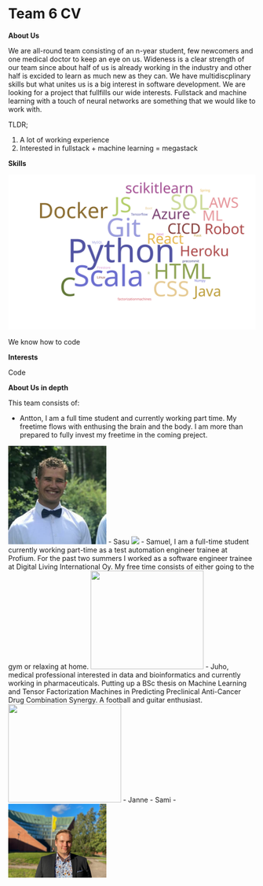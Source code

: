 # Team 6 CV

**About Us**

We are all-round team consisting of an n-year student, few newcomers and one medical doctor to keep an eye on us. Wideness is a clear strength of our team since about half of us is already working in the industry and other half is excided to learn as much new as they can. We have multidiscplinary skills but what unites us is a big interest in software development.
We are looking for a project that fullfills our wide interests. Fullstack and machine learning with a touch of neural networks are something that we would like to work with.

TLDR;
1. A lot of working experience
2. Interested in fullstack + machine learning = megastack


**Skills**

![word cloud of team competencies](./wordcloud.svg)

We know how to code


**Interests**

Code


**About Us in depth**

This team consists of:

- Antton, I am a full time student and currently working part time. My freetime flows with enthusing the brain and the body. I am more than prepared to fully invest my freetime in the coming preject.
<img src= "./photo_2021-10-15_19-23-04.jpg" width="200"/>
- Sasu
<img src="https://media-exp1.licdn.com/dms/image/C4E03AQFNaxeGxPVE2A/profile-displayphoto-shrink_800_800/0/1617624888188?e=1639612800&v=beta&t=IEX41N8wX3FR3DGAQ_tUI30x5ISwa_ts6pjWS3dzlk8" width="200"/>
- Samuel, I am a full-time student currently working part-time as a test automation engineer trainee at Profium. For the past two summers I worked as a software engineer trainee at Digital Living International Oy. My free time consists of either going to the gym or relaxing at home.
<img src="https://media-exp1.licdn.com/dms/image/C4D03AQFNTshnRUfGjA/profile-displayphoto-shrink_400_400/0/1547990427470?e=1639612800&v=beta&t=es2h2XMu00u2vt8lhmTW0TDOUdDo6gb0Sji7d_mY6uw"
width="230" height="200"/>
- Juho, medical professional interested in data and bioinformatics and currently working in pharmaceuticals. Putting up a BSc thesis on Machine Learning and Tensor Factorization Machines in Predicting Preclinical Anti-Cancer Drug Combination Synergy. A football and guitar enthusiast.
<img src="https://media-exp1.licdn.com/dms/image/C4E03AQG1PL4qJTj0eQ/profile-displayphoto-shrink_400_400/0/1516321807775?e=1640217600&v=beta&t=-rXpeNxMhmnWOUpAXewM84v0KKSIMzb__8iYMLw6Xss"
width="230" height="200"/>
- Janne
- Sami
- <img src= "./IMG_4246 (2).JPG" width="200"/>

